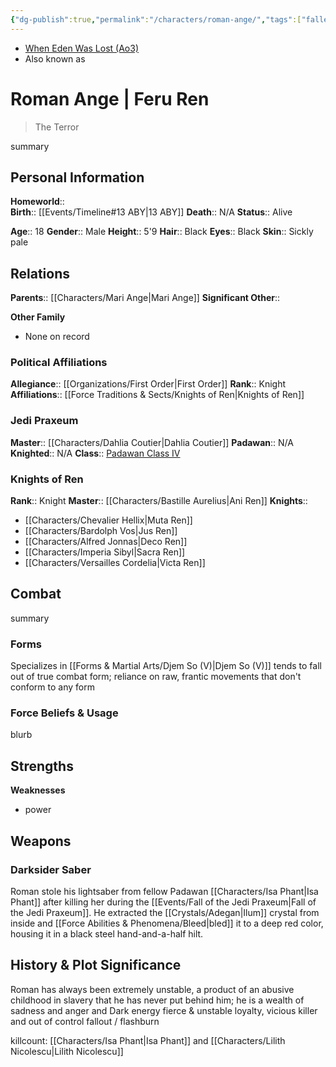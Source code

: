 ```yaml
---
{"dg-publish":true,"permalink":"/characters/roman-ange/","tags":["fallenjedi","firstorder","knightsofren","jedipraxeum","jedipadawan","formv","classiv","forcesensitive"],"noteIcon":"saber1"}
---
```


- [When Eden Was Lost (Ao3)](https://archiveofourown.org/works/19334440)
- Also known as
# Roman Ange | Feru Ren
>The Terror

summary

## Personal Information

**Homeworld**::  
**Birth**::  [[Events/Timeline#13 ABY\|13 ABY]]
**Death**::  N/A
**Status**::  Alive

**Age**::  18
**Gender**::  Male 
**Height**::  5'9
**Hair**::  Black
**Eyes**::  Black
**Skin**::  Sickly pale

## Relations

**Parents**::  [[Characters/Mari Ange\|Mari Ange]] 
**Significant Other**::

**Other Family**
- None on record

### Political Affiliations

**Allegiance**::  [[Organizations/First Order\|First Order]]
**Rank**::  Knight
**Affiliations**::  [[Force Traditions & Sects/Knights of Ren\|Knights of Ren]]

### Jedi Praxeum

**Master**::  [[Characters/Dahlia Coutier\|Dahlia Coutier]]
**Padawan**::  N/A
**Knighted**::  N/A
**Class**::  <a href="https://whenedenwaslost.netlify.app/force-traditions-and-sects/jedi-praxeum/#jedi-padawan-class-iv">Padawan Class IV</a>

### Knights of Ren

**Rank**::  Knight
**Master**::  [[Characters/Bastille Aurelius\|Ani Ren]]
**Knights**:: 
- [[Characters/Chevalier Hellix\|Muta Ren]]
- [[Characters/Bardolph Vos\|Jus Ren]]
- [[Characters/Alfred Jonnas\|Deco Ren]]
- [[Characters/Imperia Sibyl\|Sacra Ren]]
- [[Characters/Versailles Cordelia\|Victa Ren]]

## Combat

summary

### Forms

Specializes in [[Forms & Martial Arts/Djem So (V)\|Djem So (V)]] 
tends to fall out of true combat form; reliance on raw, frantic movements that don't conform to any form

### Force Beliefs & Usage

blurb

**Strengths**
- 

**Weaknesses**
- power

## Weapons

### Darksider Saber

Roman stole his lightsaber from fellow Padawan [[Characters/Isa Phant\|Isa Phant]] after killing her during the [[Events/Fall of the Jedi Praxeum\|Fall of the Jedi Praxeum]]. He extracted the [[Crystals/Adegan\|Ilum]] crystal from inside and [[Force Abilities & Phenomena/Bleed\|bled]] it to a deep red color, housing it in a black steel hand-and-a-half hilt. 

## History & Plot Significance

Roman has always been extremely unstable, a product of an abusive childhood in slavery that he has never put behind him; he is a wealth of sadness and anger and Dark energy
fierce & unstable loyalty, vicious killer and out of control
fallout / flashburn 

killcount: [[Characters/Isa Phant\|Isa Phant]] and [[Characters/Lilith Nicolescu\|Lilith Nicolescu]]